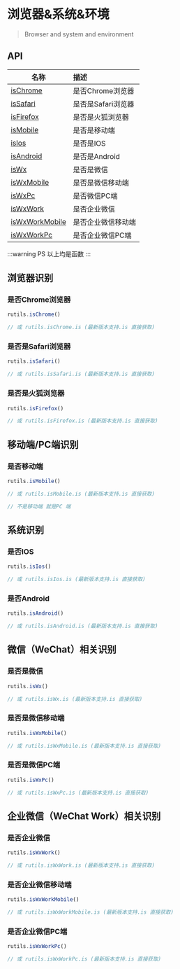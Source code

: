 # 浏览器&系统&环境

> Browser and system and environment

## API

| 名称                                                       | 描述                              |
| ---------------------------------------------------------- | :-------------------------------- |
| <a href="#ischrome">isChrome</a>                   | 是否Chrome浏览器          |
| <a href="#issafari">isSafari </a>                   | 是否是Safari浏览器              |
| <a href="#isfirefox">isFirefox</a>                   | 是否是火狐浏览器         |
| <a href="#ismobile">isMobile</a>            | 是否是移动端     |
| <a href="#isios">isIos</a>                   | 是否是IOS        |
| <a href="#isandroid">isAndroid</a>           | 是否是Android            |
| <a href="#iswx">isWx</a>                     | 是否是微信 |
| <a href="#iswxmobile">isWxMobile</a>           | 是否是微信移动端         |
| <a href="#iswxpc">isWxPc</a>         | 是否微信PC端          |
| <a href="#iswxwork">isWxWork</a> | 是否企业微信       |
| <a href="#iswxworkmobile">isWxWorkMobile </a>      | 是否企业微信移动端       |
| <a href="#iswxworkpc">isWxWorkPc </a>      | 是否企业微信PC端       |

:::warning PS
以上均是函数
:::

## 浏览器识别

### 是否Chrome浏览器
```js
rutils.isChrome()

// 或 rutils.isChrome.is (最新版本支持.is 直接获取)
```

### 是否是Safari浏览器
```js
rutils.isSafari()

// 或 rutils.isSafari.is (最新版本支持.is 直接获取)
```

### 是否是火狐浏览器
```js
rutils.isFirefox()

// 或 rutils.isFirefox.is (最新版本支持.is 直接获取)
```

## 移动端/PC端识别

### 是否移动端
```js
rutils.isMobile()

// 或 rutils.isMobile.is (最新版本支持.is 直接获取)

// 不是移动端 就是PC 端
```

## 系统识别

### 是否IOS
```js
rutils.isIos()

// 或 rutils.isIos.is (最新版本支持.is 直接获取)

```

### 是否Android
```js
rutils.isAndroid()

// 或 rutils.isAndroid.is (最新版本支持.is 直接获取)

```

## 微信（WeChat）相关识别

### 是否是微信

```js
rutils.isWx()

// 或 rutils.isWx.is (最新版本支持.is 直接获取)
```

### 是否是微信移动端

```js
rutils.isWxMobile()

// 或 rutils.isWxMobile.is (最新版本支持.is 直接获取)
```

### 是否是微信PC端

```js
rutils.isWxPc()

// 或 rutils.isWxPc.is (最新版本支持.is 直接获取)
```

## 企业微信（WeChat Work）相关识别

### 是否企业微信

```js
rutils.isWxWork()

// 或 rutils.isWxWork.is (最新版本支持.is 直接获取)
```

### 是否企业微信移动端

```js
rutils.isWxWorkMobile()

// 或 rutils.isWxWorkMobile.is (最新版本支持.is 直接获取)
```

### 是否企业微信PC端

```js
rutils.isWxWorkPc()

// 或 rutils.isWxWorkPc.is (最新版本支持.is 直接获取)
```